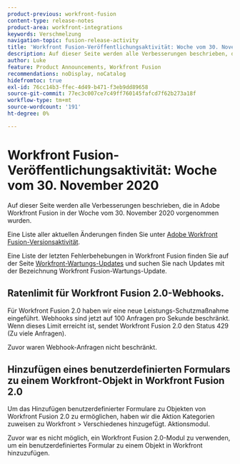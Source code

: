 ```yaml
---
product-previous: workfront-fusion
content-type: release-notes
product-area: workfront-integrations
keywords: Verschmelzung
navigation-topic: fusion-release-activity
title: 'Workfront Fusion-Veröffentlichungsaktivität: Woche vom 30. November 2020'
description: Auf dieser Seite werden alle Verbesserungen beschrieben, die in Adobe Workfront Fusion in der Woche vom 30. November 2020 vorgenommen wurden.
author: Luke
feature: Product Announcements, Workfront Fusion
recommendations: noDisplay, noCatalog
hidefromtoc: true
exl-id: 76cc14b3-ffec-4d49-b471-f3eb9dd89658
source-git-commit: 77ec3c007ce7c49ff760145fafcd7f62b273a18f
workflow-type: tm+mt
source-wordcount: '191'
ht-degree: 0%

---
```


# Workfront Fusion-Veröffentlichungsaktivität: Woche vom 30. November 2020

Auf dieser Seite werden alle Verbesserungen beschrieben, die in Adobe Workfront Fusion in der Woche vom 30. November 2020 vorgenommen wurden.

Eine Liste aller aktuellen Änderungen finden Sie unter [Adobe Workfront Fusion-Versionsaktivität](/help/workfront-fusion/fusion-product-releases/fusion-release-activity.md).

Eine Liste der letzten Fehlerbehebungen in Workfront Fusion finden Sie auf der Seite [Workfront-Wartungs-Updates](https://experienceleague.adobe.com/docs/workfront-known-issues/releases/current-updates.html?lang=de) und suchen Sie nach Updates mit der Bezeichnung Workfront Fusion-Wartungs-Update.

## Ratenlimit für Workfront Fusion 2.0-Webhooks.

Für Workfront Fusion 2.0 haben wir eine neue Leistungs-Schutzmaßnahme eingeführt. Webhooks sind jetzt auf 100 Anfragen pro Sekunde beschränkt. Wenn dieses Limit erreicht ist, sendet Workfront Fusion 2.0 den Status 429 (Zu viele Anfragen).

Zuvor waren Webhook-Anfragen nicht beschränkt.


## Hinzufügen eines benutzerdefinierten Formulars zu einem Workfront-Objekt in Workfront Fusion 2.0

Um das Hinzufügen benutzerdefinierter Formulare zu Objekten von Workfront Fusion 2.0 zu ermöglichen, haben wir die Aktion Kategorien zuweisen zu Workfront > Verschiedenes hinzugefügt. Aktionsmodul.

Zuvor war es nicht möglich, ein Workfront Fusion 2.0-Modul zu verwenden, um ein benutzerdefiniertes Formular zu einem Objekt in Workfront hinzuzufügen.
